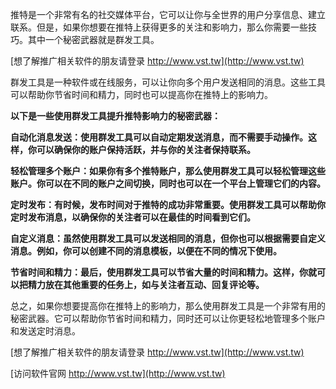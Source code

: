 推特是一个非常有名的社交媒体平台，它可以让你与全世界的用户分享信息、建立联系。但是，如果你想要在推特上获得更多的关注和影响力，那么你需要一些技巧。其中一个秘密武器就是群发工具。

[想了解推广相关软件的朋友请登录 http://www.vst.tw](http://www.vst.tw)

群发工具是一种软件或在线服务，可以让你向多个用户发送相同的消息。这些工具可以帮助你节省时间和精力，同时也可以提高你在推特上的影响力。

**以下是一些使用群发工具提升推特影响力的秘密武器：**

**自动化消息发送：使用群发工具可以自动定期发送消息，而不需要手动操作。这样，你可以确保你的账户保持活跃，并与你的关注者保持联系。**

**轻松管理多个账户：如果你有多个推特账户，那么使用群发工具可以轻松管理这些账户。你可以在不同的账户之间切换，同时也可以在一个平台上管理它们的内容。**

**定时发布：有时候，发布时间对于推特的成功非常重要。使用群发工具可以帮助你定时发布消息，以确保你的关注者可以在最佳的时间看到它们。**

**自定义消息：虽然使用群发工具可以发送相同的消息，但你也可以根据需要自定义消息。例如，你可以创建不同的消息模板，以便在不同的情况下使用。**

**节省时间和精力：最后，使用群发工具可以节省大量的时间和精力。这样，你就可以把精力放在其他重要的任务上，如与关注者互动、回复评论等。**

总之，如果你想要提高你在推特上的影响力，那么使用群发工具是一个非常有用的秘密武器。它可以帮助你节省时间和精力，同时还可以让你更轻松地管理多个账户和发送定时消息。

[想了解推广相关软件的朋友请登录 http://www.vst.tw](http://www.vst.tw)


[访问软件官网 http://www.vst.tw](http://www.vst.tw)
